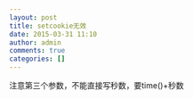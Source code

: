 ```yaml
---
layout: post
title: setcookie无效
date: 2015-03-31 11:10
author: admin
comments: true
categories: []
---
```

注意第三个参数，不能直接写秒数，要time()+秒数
